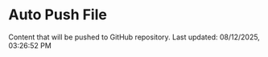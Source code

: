 # Auto Push File

Content that will be pushed to GitHub repository.
Last updated: 08/12/2025, 03:26:52 PM